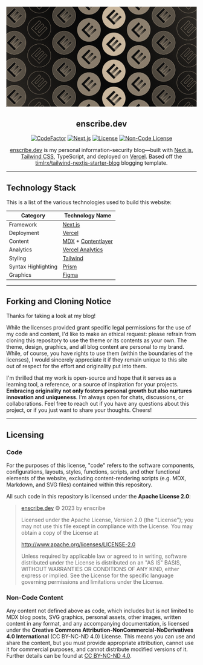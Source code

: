 ![tailwind-nextjs-banner](/public/static/images/twitter-card.png)

<div align="center">

## enscribe.dev

[![CodeFactor]](https://www.codefactor.io/repository/github/jktrn/enscribe.dev)
[![Next.js]](https://hexo.io)
[![License]](LICENSE)
[![Non-Code License]](https://creativecommons.org/licenses/by-nc-nd/4.0/)

[enscribe.dev](https://enscribe.dev) is my personal information-security blog—built with [Next.js](https://nextjs.org/), [Tailwind CSS](https://tailwindcss.com/), TypeScript, and deployed on [Vercel](https://vercel.com/). Based off the [timlrx/tailwind-nextjs-starter-blog](https://github.com/timlrx/tailwind-nextjs-starter-blog/) blogging template.

</div>

---

## Technology Stack

This is a list of the various technologies used to build this website:

| Category            | Technology Name                                                           |
| ------------------- | ------------------------------------------------------------------------- |
| Framework           | [Next.js](https://nextjs.org/)                                            |
| Deployment          | [Vercel](https://vercel.com)                                              |
| Content             | [MDX](https://mdxjs.com/) + [Contentlayer](https://www.contentlayer.dev/) |
| Analytics           | [Vercel Analytics](https://vercel.com/docs/analytics)                     |
| Styling             | [Tailwind](https://tailwindcss.com)                                       |
| Syntax Highlighting | [Prism](https://prismjs.com/)                                             |
| Graphics            | [Figma](https://www.figma.com/)                                           |

---

## Forking and Cloning Notice

Thanks for taking a look at my blog!

While the licenses provided grant specific legal permissions for the use of my code and content, I'd like to make an ethical request: please refrain from cloning this repository to use the theme or its contents as your own. The theme, design, graphics, and all blog content are personal to my brand. While, of course, you have rights to use them (within the boundaries of the licenses), I would sincerely appreciate it if they remain unique to this site out of respect for the effort and originality put into them.

I'm thrilled that my work is open-source and hope that it serves as a learning tool, a reference, or a source of inspiration for your projects. **Embracing originality not only fosters personal growth but also nurtures innovation and uniqueness**. I'm always open for chats, discussions, or collaborations. Feel free to reach out if you have any questions about this project, or if you just want to share your thoughts. Cheers!

---

## Licensing

### Code

For the purposes of this license, "code" refers to the software components, configurations, layouts, styles, functions, scripts, and other functional elements of the website, excluding content-rendering scripts (e.g. MDX, Markdown, and SVG files) contained within this repository.

All such code in this repository is licensed under the **Apache License 2.0**:

> [enscribe.dev](https://enscribe.dev) © 2023 by enscribe
>
> Licensed under the Apache License, Version 2.0 (the "License");
> you may not use this file except in compliance with the License.
> You may obtain a copy of the License at
>
>   http://www.apache.org/licenses/LICENSE-2.0
>
> Unless required by applicable law or agreed to in writing, software
> distributed under the License is distributed on an "AS IS" BASIS,
> WITHOUT WARRANTIES OR CONDITIONS OF ANY KIND, either express or implied.
> See the License for the specific language governing permissions and
> limitations under the License.

### Non-Code Content

Any content not defined above as code, which includes but is not limited to MDX blog posts, SVG graphics, personal assets, other images, written content in any format, and any accompanying documentation, is licensed under the **Creative Commons Attribution-NonCommercial-NoDerivatives 4.0 International** (CC BY-NC-ND 4.0) License. This means you can use and share the content, but you must provide appropriate attribution, cannot use it for commercial purposes, and cannot distribute modified versions of it. Further details can be found at [CC BY-NC-ND 4.0](https://creativecommons.org/licenses/by-nc-nd/4.0/).

[CodeFactor]: https://img.shields.io/codefactor/grade/github/jktrn/enscribe.dev?color=2f2a24&logo=codefactor&logoColor=fff&style=for-the-badge
[Next.js]: https://img.shields.io/github/package-json/dependency-version/jktrn/enscribe.dev/next?color=463f37&logo=next.js&logoColor=fff&style=for-the-badge
[License]: https://img.shields.io/github/license/jktrn/enscribe.dev?color=5d5449&logo=github&logoColor=fff&style=for-the-badge
[Non-Code License]: https://img.shields.io/badge/non--code%20license-CC%20BY--NC--ND%204.0-756a5b?style=for-the-badge&logo=creativecommons&logoColor=fff

